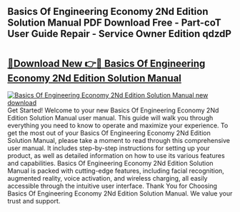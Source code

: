 ## Basics Of Engineering Economy 2Nd Edition Solution Manual PDF Download Free - Part-coT User Guide Repair - Service Owner Edition qdzdP

# <h2><a href="http://bc35147.oget.top/?id=Basics+Of+Engineering+Economy+2Nd+Edition+Solution+Manual">🔗Download New 👉🔴 Basics Of Engineering Economy 2Nd Edition Solution Manual</a></h2>

[![Basics Of Engineering Economy 2Nd Edition Solution Manual new download](https://i.imgur.com/5g1atiW.png)](http://bc35147.oget.top/?id=Basics+Of+Engineering+Economy+2Nd+Edition+Solution+Manual)
Get Started! Welcome to your new Basics Of Engineering Economy 2Nd Edition Solution Manual user manual. This guide will walk you through everything you need to know to operate and maximize your experience. To get the most out of your Basics Of Engineering Economy 2Nd Edition Solution Manual, please take a moment to read through this comprehensive user manual. It includes step-by-step instructions for setting up your product, as well as detailed information on how to use its various features and capabilities. Basics Of Engineering Economy 2Nd Edition Solution Manual is packed with cutting-edge features, including facial recognition, augmented reality, voice activation, and wireless charging, all easily accessible through the intuitive user interface. Thank You for Choosing Basics Of Engineering Economy 2Nd Edition Solution Manual. We value your trust and support.
